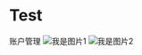 # Test
账户管理
![我是图片1](http://120.78.137.175/twy/account/1.png)
![我是图片2](http://120.78.137.175/twy/account/2.png)
